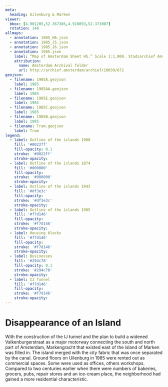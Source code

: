 ```yaml
---
meta:
  heading: Uilenburg & Marken
viewer:
  bbox: [4.901205,52.367386,4.910893,52.373007]
  rotation: 140
allmaps:
  - annotation: 1985_H6.json
  - annotation: 1985_J5.json
  - annotation: 1985_J6.json
  - annotation: 1985.json
    label: “Map of Amsterdam Sheet H5.” Scale 1:1,000. Stadsarchief Amsterdam. Published by the Public Works Department and its legal successors, 1985.
    attribution:
      name: Amsterdam Archival folder
      url: http://archief.amsterdam/archief/10039/672
geojson:
  - filename: 1985A.geojson
    label: 1985
  - filename: 1985AA.geojson
    label: 1985
  - filename: 1985E.geojson
    label: 1985
  - filename: 1985C.geojson
    label: 1985
  - filename: 1985B.geojson
    label: 1985
  - filename: Tram.geojson
    label: Tram
legend:
  - label: Outline of the islands 1908
    fill: '#0022ff'
    fill-opacity: 0.1
    stroke: '#0022ff'
    stroke-opacity:
  - label: Outline of the islands 1874
    fill: '#000000'
    fill-opacity:
    stroke: '#000000'
    stroke-opacity:
  - label: Outline of the islands 1943
    fill: '#df3e3c'
    fill-opacity:
    stroke: '#df3e3c'
    stroke-opacity:
  - label: Outline of the islands 1985
    fill: '#f7d146'
    fill-opacity:
    stroke: '#f7d146'
    stroke-opacity:
  - label: Housing blocks
    fill: '#f7d146'
    fill-opacity:
    stroke: '#f7d146'
    stroke-opacity:
  - label: Businesses
    fill: '#294c78'
    fill-opacity: 0.1
    stroke: '#294c78'
    stroke-opacity:
  - label: IJ Tunnel
    fill: '#f7d146'
    fill-opacity:
    stroke: '#f7d146'
    stroke-opacity:
---
```

# Disappearance of an Island
With the construction of the IJ tunnel and the plan to build a widened Valkenburgerstraat as a major motorway connecting the south and north part of Amsterdam, Markengracht that existed east of the island of Marken was filled in. The island merged with the city fabric that was once separated by the canal. Ground floors on Uilenburg in 1985 were rented out as commercial spaces. Some were used as offices, others workshops. Compared to two centuries earlier when there were numbers of bakeries, grocers, pubs, repair stores and an ice-cream place, the neighborhood had gained a more residential characteristic.
